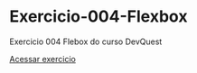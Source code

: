 # Exercicio-004-Flexbox
Exercicio 004 Flebox do curso DevQuest

<a href="https://ericrdgs.github.io/Exercicio-004-Flexbox/"> Acessar exercicio </a>

